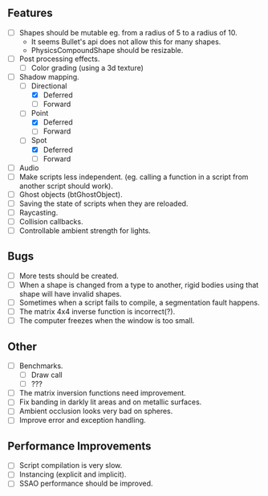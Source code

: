## Features
- [ ] Shapes should be mutable eg. from a radius of 5 to a radius of 10.
    * It seems Bullet's api does not allow this for many shapes.
    * PhysicsCompoundShape should be resizable.
- [ ] Post processing effects.
    - [ ] Color grading (using a 3d texture)
- [ ] Shadow mapping.
    - [ ] Directional
        - [x] Deferred
        - [ ] Forward
    - [ ] Point
        - [x] Deferred
        - [ ] Forward
    - [ ] Spot
        - [x] Deferred
        - [ ] Forward
- [ ] Audio
- [ ] Make scripts less independent. (eg. calling a function in a script from another script should work).
- [ ] Ghost objects (btGhostObject).
- [ ] Saving the state of scripts when they are reloaded.
- [ ] Raycasting.
- [ ] Collision callbacks.
- [ ] Controllable ambient strength for lights.

## Bugs
- [ ] More tests should be created.
- [ ] When a shape is changed from a type to another, rigid bodies using that shape will have invalid shapes.
- [ ] Sometimes when a script fails to compile, a segmentation fault happens.
- [ ] The matrix 4x4 inverse function is incorrect(?).
- [ ] The computer freezes when the window is too small.

## Other
- [ ] Benchmarks.
    - [ ] Draw call
    - [ ] ???
- [ ] The matrix inversion functions need improvement.
- [ ] Fix banding in darkly lit areas and on metallic surfaces.
- [ ] Ambient occlusion looks very bad on spheres.
- [ ] Improve error and exception handling.

## Performance Improvements
- [ ] Script compilation is very slow.
- [ ] Instancing (explicit and implicit).
- [ ] SSAO performance should be improved.
